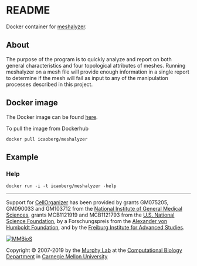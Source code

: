 # README
Docker container for [meshalyzer](https://github.com/mcellteam/mesh_tools/tree/bee441963034df7592b49ca015f956bd3f8f414f/meshalyzer).

## About
The purpose of the program is to quickly analyze and report on both general characteristics and four topological attributes of meshes. Running meshalyzer on a mesh file will provide enough information in a single report to determine if the mesh will fail as input to any of the manipulation processes described in this project.

## Docker image
The Docker image can be found [here](https://hub.docker.com/r/icaoberg/meshalyzer).

To pull the image from Dockerhub

```
docker pull icaoberg/meshalyzer
```

## Example

### Help
```
docker run -i -t icaoberg/meshalyzer -help
```

---

Support for [CellOrganizer](http://cellorganizer.org/) has been provided by grants GM075205, GM090033 and GM103712 from the [National Institute of General Medical Sciences](http://www.nigms.nih.gov/), grants MCB1121919 and MCB1121793 from the [U.S. National Science Foundation](http://nsf.gov/), by a Forschungspreis from the [Alexander von Humboldt Foundation](http://www.humboldt-foundation.de/), and by the [Freiburg Institute for Advanced Studies](http://www.frias.uni-freiburg.de/lifenet?set_language=en).

[![MMBioS](https://i1.wp.com/www.cellorganizer.org/wp-content/uploads/2017/08/MMBioSlogo-e1503517857313.gif?h=60)](http://www.mmbios.org)

Copyright © 2007-2019 by the [Murphy Lab](http://murphylab.web.cmu.edu) at the [Computational Biology Department](http://www.cbd.cmu.edu) in [Carnegie Mellon University](http://www.cmu.edu)
